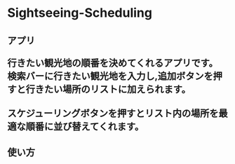 # Sightseeing-Scheduling


<h2>アプリ</2>

<p>行きたい観光地の順番を決めてくれるアプリです。
<br>
検索バーに行きたい観光地を入力し,追加ボタンを押すと行きたい場所のリストに加えられます。
<br>
<br>
スケジューリングボタンを押すとリスト内の場所を最適な順番に並び替えてくれます。</p>

<h2>使い方</h2>
